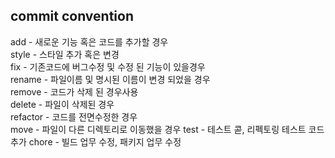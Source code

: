 ## commit convention

add - 새로운 기능 혹은 코드를 추가할 경우  
style - 스타일 추가 혹은 변경  
fix - 기존코드에 버그수정 및 수정 된 기능이 있을경우  
rename - 파일이름 및 명시된 이름이 변경 되었을 경우  
remove - 코드가 삭제 된 경우사용  
delete - 파일이 삭제된 경우  
refactor - 코드를 전면수정한 경우  
move - 파일이 다른 디렉토리로 이동했을 경우
test - 테스트 콛, 리펙토링 테스트 코드 추가
chore - 빌드 업무 수정, 패키지 업무 수정
